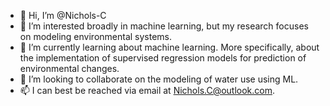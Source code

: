 - 👋 Hi, I’m @Nichols-C
- 👀 I’m interested broadly in machine learning, but my research focuses on modeling environmental systems.
- 🌱 I’m currently learning about machine learning. More specifically, about the implementation of supervised regression models for prediction of environmental changes.
- 💞️ I’m looking to collaborate on the modeling of water use using ML. 
- 📫 I can best be reached via email at Nichols.C@outlook.com. 

<!---
Nichols-C/Nichols-C is a ✨ special ✨ repository because its `README.md` (this file) appears on your GitHub profile.
You can click the Preview link to take a look at your changes.
--->
